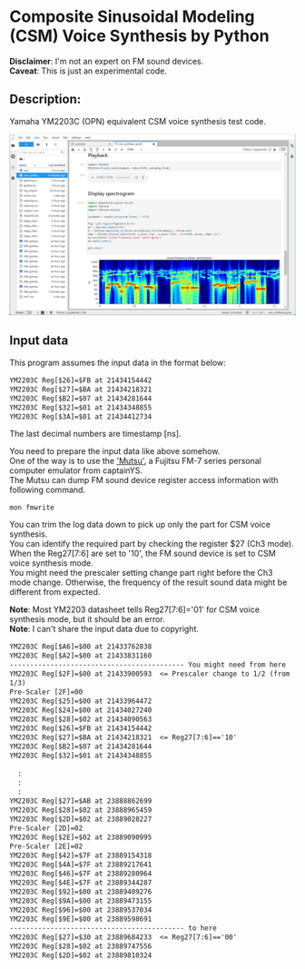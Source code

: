 # Composite Sinusoidal Modeling (CSM) Voice Synthesis by Python  

**Disclaimer**: I'm not an expert on FM sound devices.  
**Caveat**: This is just an experimental code.  

## Description:  
Yamaha YM2203C (OPN) equivalent CSM voice synthesis test code.  

![jupyter](./resources/jupyter-csm.png)


## Input data  

This program assumes the input data in the format below:  

```
YM2203C Reg[$26]=$FB at 21434154442
YM2203C Reg[$27]=$BA at 21434218321
YM2203C Reg[$B2]=$07 at 21434281644
YM2203C Reg[$32]=$01 at 21434348855
YM2203C Reg[$3A]=$01 at 21434412734
```
The last decimal numbers are timestamp [ns].  

You need to prepare the input data like above somehow.  
One of the way is to use the ['Mutsu'](https://github.com/captainys/77AVEMU/tree/master/src), a Fujitsu FM-7 series personal computer emulator from captainYS.  
The Mutsu can dump FM sound device register access information with following command.  
```
mon fmwrite
```
You can trim the log data down to pick up only the part for CSM voice synthesis.  
You can identify the required part by checking the register $27 (Ch3 mode). When the Reg27[7:6] are set to '10', the FM sound device is set to CSM voice synthesis mode.  
You might need the prescaler setting change part right before the Ch3 mode change. Otherwise, the frequency of the result sound data might be different from expected.  

**Note**: Most YM2203 datasheet tells Reg27[7:6]='01' for CSM voice synthesis mode, but it should be an error.  
**Note**: I can't share the input data due to copyright.  

```
YM2203C Reg[$A6]=$00 at 21433762838
YM2203C Reg[$A2]=$00 at 21433831160
------------------------------------------- You might need from here
YM2203C Reg[$2F]=$00 at 21433900593  <= Prescaler change to 1/2 (from 1/3)
Pre-Scaler [2F]=00
YM2203C Reg[$25]=$00 at 21433964472
YM2203C Reg[$24]=$00 at 21434027240
YM2203C Reg[$28]=$02 at 21434090563
YM2203C Reg[$26]=$FB at 21434154442
YM2203C Reg[$27]=$BA at 21434218321  <= Reg27[7:6]=='10'
YM2203C Reg[$B2]=$07 at 21434281644
YM2203C Reg[$32]=$01 at 21434348855

  :
  :
  :
YM2203C Reg[$27]=$AB at 23888862699
YM2203C Reg[$28]=$02 at 23888965459
YM2203C Reg[$2D]=$02 at 23889028227
Pre-Scaler [2D]=02
YM2203C Reg[$2E]=$02 at 23889090995
Pre-Scaler [2E]=02
YM2203C Reg[$42]=$7F at 23889154318
YM2203C Reg[$4A]=$7F at 23889217641
YM2203C Reg[$46]=$7F at 23889280964
YM2203C Reg[$4E]=$7F at 23889344287
YM2203C Reg[$92]=$00 at 23889409276
YM2203C Reg[$9A]=$00 at 23889473155
YM2203C Reg[$96]=$00 at 23889537034
YM2203C Reg[$9E]=$00 at 23889598691
------------------------------------------- to here
YM2203C Reg[$27]=$30 at 23889684233  <= Reg27[7:6]=='00'
YM2203C Reg[$28]=$02 at 23889747556
YM2203C Reg[$2D]=$02 at 23889810324
```
